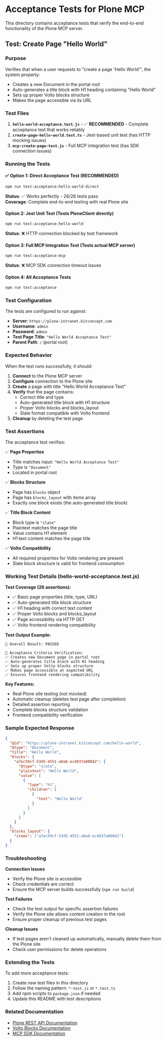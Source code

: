 # Acceptance Tests for Plone MCP

This directory contains acceptance tests that verify the end-to-end functionality of the Plone MCP server.

## Test: Create Page "Hello World"

### Purpose
Verifies that when a user requests to "create a page 'Hello World'", the system properly:
- Creates a new Document in the portal root
- Auto-generates a title block with H1 heading containing "Hello World"
- Sets up proper Volto blocks structure
- Makes the page accessible via its URL

### Test Files

1. **`hello-world-acceptance.test.js`** - ✅ **RECOMMENDED** - Complete acceptance test that works reliably
2. **`create-page-hello-world.test.ts`** - Jest-based unit test (has HTTP mocking issues)
3. **`mcp-create-page-test.js`** - Full MCP integration test (has SDK connection issues)

### Running the Tests

#### ✅ Option 1: Direct Acceptance Test (RECOMMENDED)
```bash
npm run test:acceptance:hello-world-direct
```
**Status**: ✅ Works perfectly - 26/26 tests pass  
**Coverage**: Complete end-to-end testing with real Plone site

#### Option 2: Jest Unit Test (Tests PloneClient directly)
```bash
npm run test:acceptance:hello-world
```
**Status**: ❌ HTTP connection blocked by test framework

#### Option 3: Full MCP Integration Test (Tests actual MCP server)
```bash
npm run test:acceptance:mcp
```
**Status**: ❌ MCP SDK connection timeout issues

#### Option 4: All Acceptance Tests
```bash
npm run test:acceptance
```

### Test Configuration

The tests are configured to run against:
- **Server**: `https://plone-intranet.kitconcept.com`
- **Username**: `admin`
- **Password**: `admin`
- **Test Page Title**: `"Hello World Acceptance Test"`
- **Parent Path**: `/` (portal root)

### Expected Behavior

When the test runs successfully, it should:

1. **Connect** to the Plone MCP server
2. **Configure** connection to the Plone site
3. **Create** a page with title "Hello World Acceptance Test"
4. **Verify** that the page contains:
   - Correct title and type
   - Auto-generated title block with H1 structure
   - Proper Volto blocks and blocks_layout
   - Slate format compatible with Volto frontend
5. **Cleanup** by deleting the test page

### Test Assertions

The acceptance test verifies:

✅ **Page Properties**
- Title matches input: `"Hello World Acceptance Test"`
- Type is `"Document"`
- Located in portal root

✅ **Blocks Structure**
- Page has `blocks` object
- Page has `blocks_layout` with items array
- Exactly one block exists (the auto-generated title block)

✅ **Title Block Content**
- Block type is `"slate"`
- Plaintext matches the page title
- Value contains H1 element
- H1 text content matches the page title

✅ **Volto Compatibility**
- All required properties for Volto rendering are present
- Slate block structure is valid for frontend consumption

### Working Test Details (hello-world-acceptance.test.js)

**Test Coverage (26 assertions):**
- ✅ Basic page properties (title, type, URL)
- ✅ Auto-generated title block structure
- ✅ H1 heading with correct text content
- ✅ Proper Volto blocks and blocks_layout
- ✅ Page accessibility via HTTP GET
- ✅ Volto frontend rendering compatibility

**Test Output Example:**
```
🎉 Overall Result: PASSED

🎯 Acceptance Criteria Verification:
✅ Creates new Document page in portal root
✅ Auto-generates title block with H1 heading
✅ Sets up proper Volto blocks structure
✅ Makes page accessible at expected URL
✅ Ensures frontend rendering compatibility
```

**Key Features:**
- Real Plone site testing (not mocked)
- Automatic cleanup (deletes test page after completion)
- Detailed assertion reporting
- Complete blocks structure validation
- Frontend compatibility verification

### Sample Expected Response

```json
{
  "@id": "https://plone-intranet.kitconcept.com/hello-world",
  "@type": "Document",
  "title": "Hello World",
  "blocks": {
    "a7ec59cf-53d5-4551-a0a6-ec4937a80042": {
      "@type": "slate",
      "plaintext": "Hello World",
      "value": [
        {
          "type": "h1",
          "children": [
            {
              "text": "Hello World"
            }
          ]
        }
      ]
    }
  },
  "blocks_layout": {
    "items": ["a7ec59cf-53d5-4551-a0a6-ec4937a80042"]
  }
}
```

### Troubleshooting

**Connection Issues**
- Verify the Plone site is accessible
- Check credentials are correct
- Ensure the MCP server builds successfully (`npm run build`)

**Test Failures**
- Check the test output for specific assertion failures
- Verify the Plone site allows content creation in the root
- Ensure proper cleanup of previous test pages

**Cleanup Issues**
- If test pages aren't cleaned up automatically, manually delete them from the Plone site
- Check user permissions for delete operations

### Extending the Tests

To add more acceptance tests:

1. Create new test files in this directory
2. Follow the naming pattern: `*-test.js` or `*.test.ts`
3. Add npm scripts to `package.json` if needed
4. Update this README with test descriptions

### Related Documentation

- [Plone REST API Documentation](https://plonerestapi.readthedocs.io/)
- [Volto Blocks Documentation](https://docs.volto.plone.org/blocks/)
- [MCP SDK Documentation](https://github.com/modelcontextprotocol/typescript-sdk)